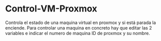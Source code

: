 # Control-VM-Proxmox
Controla el estado de una maquina virtual en proxmox y si está parada la enciende.
Para controlar una maquina en concreto hay que editar las 2 variables e indicar el numero de maquina ID de proxmox y su nombre.
